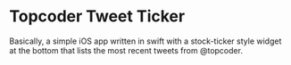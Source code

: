 Topcoder Tweet Ticker
=====================

Basically, a simple iOS app written in swift with a stock-ticker style
widget at the bottom that lists the most recent tweets from @topcoder.
